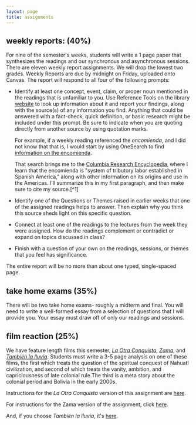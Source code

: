 ```yaml
---
layout: page
title: assignments
---
```


## weekly reports: (40%)

For nine of the semester's weeks, students will write a 1 page paper that synthesizes the readings and
our synchronous and asynchronous sessions. There are eleven weekly report
assignments. We will drop the lowest two grades. Weekly Reports are due by midnight
on Friday, uploaded onto Canvas. The report will respond to all four of the
following prompts:

* Identify at least one concept, event, claim, or proper noun mentioned in the
  readings that is unfamiliar to you. Use Reference Tools on the library
  [website](https://www.lib.utk.edu/) to look up information about it and report
  your findings, along with the source(s) of any information you find. Anything
  that could be answered with a fact-check, quick definition, or basic research
  might be included under this prompt. Be sure to indicate when you are quoting
  directly from another source by using quotation marks.

  For example, if a weekly reading referenced the *encomienda*, and I did not
  know that that is, I would start by using OneSearch to find [information on the
  encomienda](https://utk-almaprimo.hosted.exlibrisgroup.com/primo-explore/search?query=any,contains,encomienda&tab=default_tab&search_scope=OneSearch&vid=01UTK&lang=en_US&offset=0).

  That search brings me to the [Columbia Research
  Encyclopedia](https://search.credoreference.com/content/entry/columency/encomienda/0),
  where I learn that the encomienda is "system of tributory labor established in
  Spanish America," along with other information on its origins and use in the
  Americas. I'll summarize this in my first paragraph, and then make sure to cite
  my source.[^1]

* Identify one of the Questions or Themes raised in earlier weeks that one of the
  assigned readings helps to answer. Then explain why you think this source sheds
  light on this specific question.
  
* Connect at least one of the readings to the lectures from the week they were
  assigned. How do the readings complement or contradict or expand on topics
  discussed in class?

* Finish with a question of your own on the readings, sessions, or themes that
  you feel has significance.

The entire report will be no more than about one typed, single-spaced page.

## take home exams (35%)

There will be two take home exams- roughly a midterm and final. You will need
to write a well-formed essay from a selection of questions that I will provide
you. Your essay must draw off of only our readings and sessions.

## film reaction (25%)

We have feature length films this semester, [*La Otra
Conquista*](), [*Zama*](https://www.imdb.com/title/tt3409848/), and [*También
la lluvia*](). Students
must write a 3-5 page analysis on one of these films, the
first which treats the question of the spiritual conquest of Nahuatl
civilization, and second of which treats the vanity, ambition, and
capriciousness of late colonial rule.The third is a meta story about the
colonial period and Bolivia in the early 2000s.

Instructions for the *La Otra Conquista* version of this assignment are
[here](https://chadblack.net/2021ELA/otra/).

For instructions for the Zama version of the assignment, click
[here](https://chadblack.net/2021ELA/zama/).

And, if you choose *También la lluvia*, it's
[here](https://chadblack.net/2021ELA/lluvia/).



